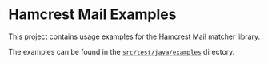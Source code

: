 # Hamcrest Mail Examples

This project contains usage examples for the [Hamcrest Mail](../) matcher library.

The examples can be found in the [`src/test/java/examples`](src/test/java/examples/) directory.
